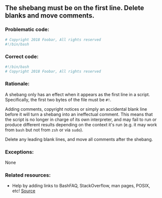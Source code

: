 ## The shebang must be on the first line. Delete blanks and move comments.

### Problematic code:

```sh
# Copyright 2018 Foobar, All rights reserved
#!/bin/bash
```

### Correct code:

```sh
#!/bin/bash
# Copyright 2018 Foobar, All rights reserved
```

### Rationale:

A shebang only has an effect when it appears as the first line in a script. Specifically, the first two bytes of the file must be `#!`.

Adding comments, copyright notices or simply an accidental blank line before it will turn a shebang into an ineffectual comment. This means that the script is no longer in charge of its own interpreter, and may fail to run or produce different results depending on the context it's run (e.g. it may work from `bash` but not from `zsh` or via `sudo`).

Delete any leading blank lines, and move all comments after the shebang.

### Exceptions:

None

### Related resources:

* Help by adding links to BashFAQ, StackOverflow, man pages, POSIX, etc!
[Source](https://github.com/koalaman/shellcheck/wiki/SC1128)


